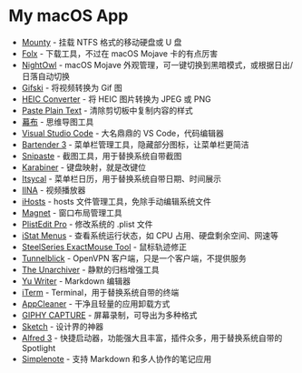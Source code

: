 # My macOS App

- [Mounty](http://enjoygineering.com/mounty/) - 挂载 NTFS 格式的移动硬盘或 U 盘
- [Folx](https://mac.eltima.com/download-manager.html) - 下载工具，不过在 macOS Mojave 卡的有点厉害
- [NightOwl](https://nightowl.kramser.xyz/) - macOS Mojave 外观管理，可一键切换到黑暗模式，或根据日出/日落自动切换
- [Gifski](https://gif.ski/) - 将视频转换为 Gif 图
- [HEIC Converter](https://sindresorhus.com/heic-converter) - 将 HEIC 图片转换为 JPEG 或 PNG
- [Paste Plain Text](https://itunes.apple.com/cn/app//id1407015686) - 清除剪切板中复制内容的样式
- [幕布](https://mubu.com/) - 思维导图工具
- [Visual Studio Code](https://code.visualstudio.com/) - 大名鼎鼎的 VS Code，代码编辑器
- [Bartender 3](https://www.macbartender.com/) - 菜单栏管理工具，隐藏部分图标，让菜单栏更简洁
- [Snipaste](https://www.snipaste.com/) - 截图工具，用于替换系统自带截图
- [Karabiner](https://pqrs.org/osx/karabiner/) - 键盘映射，就是改键位
- [Itsycal](https://www.mowglii.com/itsycal/) - 菜单栏日历，用于替换系统自带日期、时间展示
- [IINA](https://lhc70000.github.io/iina/) - 视频播放器
- [iHosts](https://github.com/toolinbox/iHosts) - hosts 文件管理工具，免除手动编辑系统文件
- [Magnet](http://magnet.crowdcafe.com/) - 窗口布局管理工具
- [PlistEdit Pro](https://www.fatcatsoftware.com/plisteditpro/) - 修改系统的 .plist 文件
- [iStat Menus](https://bjango.com/mac/istatmenus/) - 查看系统运行状态，如 CPU 占用、硬盘剩余空间、网速等
- [SteelSeries ExactMouse Tool](https://cn.steelseries.com/engine) - 鼠标轨迹修正
- [Tunnelblick](https://tunnelblick.net/) - OpenVPN 客户端，只是一个客户端，不提供服务
- [The Unarchiver](https://theunarchiver.com/) - 静默的归档增强工具
- [Yu Writer](https://ivarptr.github.io/yu-writer.site/) - Markdown 编辑器
- [iTerm](https://www.iterm2.com/) - Terminal，用于替换系统自带的终端
- [AppCleaner](https://freemacsoft.net/appcleaner/) - 干净且轻量的应用卸载方式
- [GIPHY CAPTURE](https://giphy.com/apps/giphycapture) - 屏幕录制，可导出为多种格式
- [Sketch](https://www.sketchapp.com/) - 设计界的神器
- [Alfred 3](https://www.alfredapp.com/) - 快捷启动器，功能强大且丰富，插件众多，用于替换系统自带的 Spotlight
- [Simplenote](https://simplenote.com/) - 支持 Markdown 和多人协作的笔记应用
